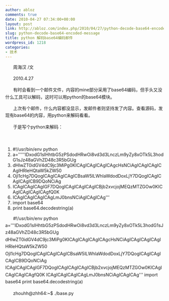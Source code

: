 ```yaml
---
author: abloz
comments: true
date: 2010-04-27 07:34:00+00:00
layout: post
link: http://abloz.com/index.php/2010/04/27/python-decode-base64-encoded-message/
slug: python-decode-base64-encoded-message
title: python 解码base64编码邮件
wordpress_id: 1218
categories:
- 技术
---
```


周海汉 /文

2010.4.27

 

有时会看到一个邮件文件，内容的mine部分采用了base64编码，但手头又没什么工具可以解码，这时可以用python的base64模块。

上次有个邮件，什么内容都没显示，发邮件者则坚持发了内容。查看源码，发现有base64的内容，用python来解码看看。

 

于是写个python来解码：

[](http://blog.csdn.net/ablo_zhou/archive/2010/04/27/5533410.aspx#)[  
](http://blog.csdn.net/ablo_zhou/archive/2010/04/27/5533410.aspx#)

  1. #!/usr/bin/env python
  2. a='''''IDxodG1sIHhtbG5zPSdodHRwOi8vd3d3LnczLm9yZy8xOTk5L3hodG1sJz48aGVhZD48c3R5bGUg
  3. dHlwZT0idGV4dC9jc3MiPg0KICAgICAgICAgICAgcHsNCiAgICAgICAgICAgIHRleHQtaW5kZW50
  4. OjI1cHg7DQogICAgICAgICAgICBsaW5lLWhlaWdodDoxLjY7DQogICAgICAgICAgICB9DQoNCiAg
  5. ICAgICAgICAgIGF7DQogICAgICAgICAgICBjb2xvcjojMEQzMTZGOw0KICAgICAgICAgICAgfQ0K
  6. ICAgICAgICAgICAgLmJ0bnsNCiAgICAgICAg'''
  7. import base64
  8. print base64.decodestring(a)

#!/usr/bin/env python a='''IDxodG1sIHhtbG5zPSdodHRwOi8vd3d3LnczLm9yZy8xOTk5L3hodG1sJz48aGVhZD48c3R5bGUg dHlwZT0idGV4dC9jc3MiPg0KICAgICAgICAgICAgcHsNCiAgICAgICAgICAgIHRleHQtaW5kZW50 OjI1cHg7DQogICAgICAgICAgICBsaW5lLWhlaWdodDoxLjY7DQogICAgICAgICAgICB9DQoNCiAg ICAgICAgICAgIGF7DQogICAgICAgICAgICBjb2xvcjojMEQzMTZGOw0KICAgICAgICAgICAgfQ0K ICAgICAgICAgICAgLmJ0bnsNCiAgICAgICAg''' import base64 print base64.decodestring(a)  

zhouhh@zhh64:~$ ./base.py   
<html xmlns='http://www.w3.org/1999/xhtml'><head><style type="text/css">  
p{  
text-indent:25px;  
line-height:1.6;  
}  
  
a{  
color:#0D316F;  
}  
.btn{  


原来果然是什么内容都没有，就一个html的头。说明发邮件的地方出问题了。

  
  


![](http://img.zemanta.com/pixy.gif?x-id=cff8b6e9-a7b7-8975-9e53-481cdbcf47f3)
